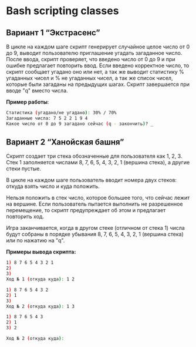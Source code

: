 # Bash scripting classes

## Вариант 1 “Экстрасенс”

В цикле на каждом шаге скрипт генерирует случайное целое число от 0 до 9, выводит пользователю приглашение угадать загаданное число. После ввода, скрипт проверяет, что введено число от 0 до 9 и при ошибке предлагает повторить ввод. Если введено корректное число, то скрипт сообщает угадано оно или нет, а так же выводит статистику % угаданных чисел и % не угаданных чисел, а так же список чисел, которые были загаданы на предыдущих шагах. Скрипт завершается при вводе "q" вместо числа.

**Пример работы**:

```bash
Статистика (угадано/не угадано): 30% / 70%
Загаданные числа: 7 5 2 2 1 9 4
Какое число от 0 до 9 загадано сейчас (q - закончить)? _
```



## Вариант 2 “Ханойская башня”

Скрипт создает три стека обозначенные для пользователя как 1, 2, 3. Стек 1 заполняется числами 8, 7, 6, 5, 4, 3, 2, 1 (вершина стека), а другие стеки пустые.

В цикле на каждом шаге пользователь вводит номера двух стеков: откуда взять число и куда положить.

Нельзя положить в стек число, которое большее того, что сейчас лежит на вершине. Если пользователь пытается выполнить не разрешенное перемещение, то скрипт предупреждает об этом и предлагает повторить ход.

Игра заканчивается, когда в другом стеке (отличном от стека 1) числа будут собраны в порядке  убывания 8, 7, 6, 5, 4, 3, 2, 1 (вершина стека) или по нажатию на "q".

**Примеры вывода скрипта:**

```bash
1) 8 7 6 5 4 3 2 1
2)
3)
Ход № 1 (откуда куда): 1 2

1) 8 7 6 5 4 3 2
2) 1
3)
Ход № 2 (откуда куда): 1 3

1) 8 7 6 5 4 3
2) 1
3) 2

Ход № 2 (откуда куда):
```
